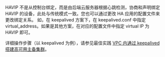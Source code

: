 HAVIP 不是从控制台绑定，而是由后端云服务器根据心跳检测，协商和声明绑定 HAVIP 的设备，此处与传统模式一致。您也可以通过更改 HA 应用的配置文件来更改绑定关系。
如，在 keepalived 方案下，在 keepalived.conf 中指定 virtual_address。如果是其他方案，在对应的配置文件中指定 virtual IP 为 HAVIP 即可。

详细操作步骤（以 keepalived 为例），请参见最佳实践 [VPC 内通过 keepalived 搭建高可用主备集群](http://intl.cloud.tencent.com/document/product/215/5850)。

